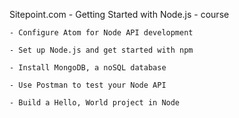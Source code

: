 Sitepoint.com - Getting Started with Node.js - course


	- Configure Atom for Node API development

	- Set up Node.js and get started with npm

	- Install MongoDB, a noSQL database

	- Use Postman to test your Node API

	- Build a Hello, World project in Node

